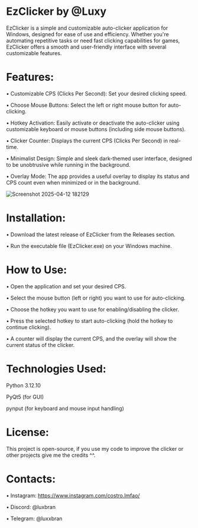 # EzClicker by @Luxy

EzClicker is a simple and customizable auto-clicker application for Windows, designed for ease of use and efficiency. Whether you're automating repetitive tasks or need fast clicking capabilities for games, EzClicker offers a smooth and user-friendly interface with several customizable features.

# Features:

• Customizable CPS (Clicks Per Second): Set your desired clicking speed.

• Choose Mouse Buttons: Select the left or right mouse button for auto-clicking.

• Hotkey Activation: Easily activate or deactivate the auto-clicker using customizable keyboard or mouse buttons (including side mouse buttons).

• Clicker Counter: Displays the current CPS (Clicks Per Second) in real-time.

• Minimalist Design: Simple and sleek dark-themed user interface, designed to be unobtrusive while running in the background.

• Overlay Mode: The app provides a useful overlay to display its status and CPS count even when minimized or in the background.

![Screenshot 2025-04-12 182129](https://github.com/user-attachments/assets/ede11f3c-38e0-49f8-af00-25f209768f5c)

# Installation:

• Download the latest release of EzClicker from the Releases section.

• Run the executable file (EzClicker.exe) on your Windows machine.

# How to Use:

• Open the application and set your desired CPS.

• Select the mouse button (left or right) you want to use for auto-clicking.

• Choose the hotkey you want to use for enabling/disabling the clicker.

• Press the selected hotkey to start auto-clicking (hold the hotkey to continue clicking).

• A counter will display the current CPS, and the overlay will show the current status of the clicker.

# Technologies Used:

Python 3.12.10

PyQt5 (for GUI)

pynput (for keyboard and mouse input handling)

# License:

This project is open-source, if you use my code to improve the clicker or other projects give me the credits ^^.

# Contacts:

• Instagram: https://www.instagram.com/costro.lmfao/

• Discord: @luxbran 

• Telegram: @luxxbran
